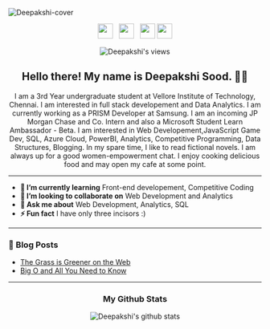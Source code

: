 ![Deepakshi-cover](https://github.com/deepakshisud/deepakshisud/blob/master/Cover.png)

<p align='center'>
 <a href="https://www.instagram.com/deepakshiiiiii/"><img height="30" src="https://github.com/stephenajulu/WaylonWalker/blob/main/icon/instagram.jpg?raw=true"></a>&nbsp;&nbsp;
<a href="https://twitter.com/DeepakshiSud"><img height="30" src="https://github.com/stephenajulu/WaylonWalker/blob/main/icon/twitter.png?raw=true"></a>&nbsp;&nbsp;
<a href="https://www.linkedin.com/in/deepakshi-sood-27b386174/"><img height="30" src="https://github.com/stephenajulu/WaylonWalker/blob/main/icon/linkedin.png?raw=true"></a>
 <a href="https://deepakshisood.medium.com/"><img height="30" src="https://cdn4.iconfinder.com/data/icons/social-media-2210/24/Medium-512.png"></a>
</p>
<div align='center'>
 
![Deepakshi's views](https://komarev.com/ghpvc/?username=deepakshisud)

</div>

<h2 align="center">Hello there! My name is Deepakshi Sood. 👋🤓</h2>
<p align="center">I am a 3rd Year undergraduate student at Vellore Institute of Technology, Chennai. I am interested in full stack developement and Data Analytics. I am currently working as a PRISM Developer at Samsung. I am an incoming JP Morgan Chase and Co. Intern and also a Microsoft Student Learn Ambassador - Beta. I am interested in Web Developement,JavaScript Game Dev, SQL, Azure Cloud, PowerBI, Analytics, Competitive Programming, Data Structures, Blogging.
In my spare time, I like to read fictional novels. I am always up for a good women-empowerment chat. I enjoy cooking delicious food and may open my cafe at some point. </p>

------------------------------------------------------------------------------------------------------------------------------------------------------------------------------
* **🌱 I’m currently learning** Front-end developement, Competitive Coding
* **👯 I’m looking to collaborate on** Web Development and Analytics
* **💬 Ask me about** Web Development, Analytics, SQL
* **⚡ Fun fact** I have only three incisors :) 

-------------------------------------------------------------------------------------------------------------------------------------------------------------------------------

### 📰 Blog Posts
- [The Grass is Greener on the Web](https://deepakshisood.medium.com/the-grass-is-greener-on-the-web-f7d85612d410)
- [Big O and All You Need to Know](https://deepakshisood.medium.com/big-o-and-all-you-need-to-know-d71c9db52188)

-----------------------------------------------------------------------------------------------------------------------------------------------------------------------------

<div align='center' markdown="1">

### My Github Stats
 ![Deepakshi's github stats](https://github-readme-stats.vercel.app/api?username=deepakshisud&count_private=true)
 </div>
 

 


    
